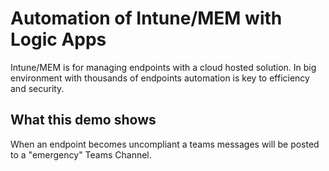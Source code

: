 # Automation of Intune/MEM with Logic Apps

Intune/MEM is for managing endpoints with a cloud hosted solution. In big environment with thousands of endpoints automation is key to efficiency and security.

## What this demo shows 

When an endpoint becomes uncompliant a teams messages will be posted to a "emergency" Teams Channel.

